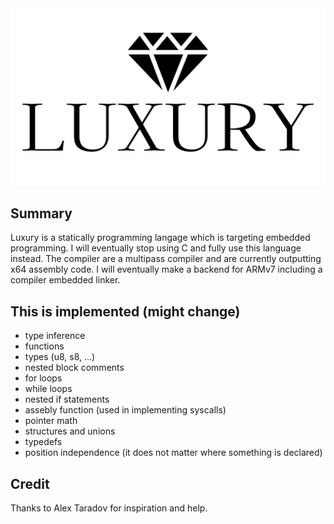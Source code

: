 <img src="https://github.com/strawberryhacker/pictures/blob/main/luxury.png" width="1000">

## Summary

Luxury is a statically programming langage which is targeting embedded programming. I will eventually stop using C and fully use this language instead. 
The compiler are a multipass compiler and are currently outputting x64 assembly code. I will eventually make a backend for ARMv7 including a compiler embedded linker.

## This is implemented (might change)

- type inference
- functions
- types (u8, s8, ...)
- nested block comments
- for loops
- while loops
- nested if statements
- assebly function (used in implementing syscalls)
- pointer math
- structures and unions
- typedefs
- position independence (it does not matter where something is declared)


## Credit

Thanks to Alex Taradov for inspiration and help.